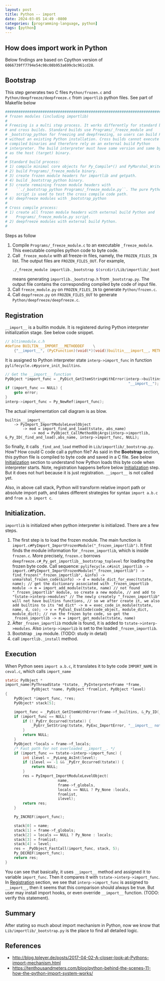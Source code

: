 ```yaml
---
layout: post
title: Python -- import
date: 2024-03-05 14:49 -0800
categories: [programming-language, python]
tags: [python]
---
```


## How does import work in Python

Below findings are based on Cpython version of
`6066739ff7794e54c98c08b953a699cbc961cd28`.

## Bootstrap

This step generates two C files `Python/frozen.c` and
`Python/deepfreeze/deepfreeze.c` from `importlib` python files. See part of
Makefile below

```Makefile
############################################################################
# frozen modules (including importlib)
#
# Freezing is a multi step process. It works differently for standard builds
# and cross builds. Standard builds use Programs/_freeze_module and
# _bootstrap_python for freezing and deepfreezing, so users can build Python
# without an existing Python installation. Cross builds cannot execute
# compiled binaries and therefore rely on an external build Python
# interpreter. The build interpreter must have same version and same bytecode
# as the host (target) binary.
#
# Standard build process:
# 1) compile minimal core objects for Py_Compile*() and PyMarshal_Write*().
# 2) build Programs/_freeze_module binary.
# 3) create frozen module headers for importlib and getpath.
# 4) build _bootstrap_python binary.
# 5) create remaining frozen module headers with
#    ``./_bootstrap_python Programs/_freeze_module.py``. The pure Python
#    script is used to test the cross compile code path.
# 6) deepfreeze modules with _bootstrap_python
#
# Cross compile process:
# 1) create all frozen module headers with external build Python and
#    Programs/_freeze_module.py script.
# 2) deepfreeze modules with external build Python.
#
```

Steps as follow

1. Compile `Programs/_freeze_module.c` to an executable `_freeze_module`. This
   executable compiles python code to byte code.
2. Call `_freeze_module` with all freeze-in files, namely, the
   `FROZEN_FILES_IN` list. The output files are `FROZEN_FILES_OUT`. For
   example,
   ```bash
   ./_freeze_module importlib._bootstrap $(srcdir)/Lib/importlib/_bootstrap.py Python/frozen_modules/importlib._bootstrap.h
   ```
   means generating `importlib._bootstrap.h` from `_bootstrap.py`. The output
   file contains the corresponding compiled byte code of input file.
3. Call `freeze_module.py` on `FROZEN_FILES_IN` to generate `Python/frozen.c`.
4. Call `deppfreeze.py` on `FROZEN_FILES_OUT` to generate
   `Python/deepfreeze/deepfreeze.c`.

## Registration

`__import__` is a builtin module. It is registered during Python interpreter
initialization stage. See below code snippet.

```C
// bltinmodule.c.h
#define BUILTIN___IMPORT___METHODDEF    \
    {"__import__", (PyCFunction)(void(*)(void))builtin___import__, METH_FASTCALL|METH_KEYWORDS, builtin___import____doc__},

```

It is assigned to Python interpreter state `interp->import_func` in function
`pylifecycle.c#pycore_init_builtins`.

```C
// Get the __import__ function
PyObject *import_func = _PyDict_GetItemStringWithError(interp->builtins,
                                                        "__import__");
if (import_func == NULL) {
    goto error;
}
interp->import_func = Py_NewRef(import_func);
```

The actual implementation call diagram is as blow.

```
builtin___import__
    -> PyImport_ImportModuleLevelObject
        -> mod = import_find_and_load(tstate, abs_name)
            -> mod = PyObject_CallMethodObjArgs(interp->importlib, &_Py_ID(_find_and_load),abs_name, interp->import_func, NULL);
```

So finally, it calls `_find_and_load` method in `Lib/importlib/_bootstrap.py`.
How? How could C code call a python file? As said in the **Bootstrap** section,
this python file is compiled to byte code and saved in a C file. See below
[Initialization](#initialization) section to understand how Python loads this
byte code when interpreter starts. Note, registration happens before below
[Initialization](#initialization) step. But it does not hurt because it is just
registration. `__import__` is not called yet.

Also, in above call stack, Python will transform relative import path or
absolute import path, and takes different strategies for syntax `import a.b.c`
and `from a.b import c`.

## Initialization.

`importlib` is initialized when python interpreter is initialized. There are a
few steps.

1. The first step is to load the frozen module. The main function is
   `import.c#PyImport_ImportFrozenModule("_frozen_importlib")`. It first finds
   the module information for `_frozen_importlib`, which is inside `frozen.c`.
   More precisely, `frozen.c` borrows
   `deepfreeze.c#_Py_get_importlib__bootstrap_toplevel` for loading the frozen
   byte code. Call sequence:
   `pylifecycle.c#init_importlib -> import.c#PyImport_ImportFrozenModule("_frozen_importlib") -> find_frozen("_frozen_importlib", &info) -> unmarshal_frozen_code(&info) -> d = module_dict_for_exec(tstate, name); // get the dictionary associated with _frozen_importlib module -> m = import_add_module(tstate, name) // not found "_frozen_importlib" module, so create a new module, // and add to "tstate->interp->modules" // The newly creately "_frozen_importlib" will not have builtins functions, // so we after create it, we also add builtins to its "md_dict" -> m = exec_code_in_module(tstate, name, d, co); -> v = PyEval_EvalCode(code_object, module_dict, module_dict); // run the frozen byte code, so get the _frozen_importlib -> m = import_get_module(tstate, name)`
2. After `_frozen_importlib` module is found, it is added to
   `tstate->interp->modules`. Also `interp->imporlib` is set to the loaded
   `_frozen_importlib`.
3. Bootstrap `_imp` module. (TODO: study in detail)
4. call `importlib._install` method.

## Execution

When Python sees `import a.b.c`, it translates it to byte code `IMPORT_NAME` in
`ceval.c`, which calls `import_name`

```C
static PyObject *
import_name(PyThreadState *tstate, _PyInterpreterFrame *frame,
            PyObject *name, PyObject *fromlist, PyObject *level)
{
    PyObject *import_func, *res;
    PyObject* stack[5];

    import_func = _PyDict_GetItemWithError(frame->f_builtins, &_Py_ID(__import__));
    if (import_func == NULL) {
        if (!_PyErr_Occurred(tstate)) {
            _PyErr_SetString(tstate, PyExc_ImportError, "__import__ not found");
        }
        return NULL;
    }
    PyObject *locals = frame->f_locals;
    /* Fast path for not overloaded __import__. */
    if (import_func == tstate->interp->import_func) {
        int ilevel = _PyLong_AsInt(level);
        if (ilevel == -1 && _PyErr_Occurred(tstate)) {
            return NULL;
        }
        res = PyImport_ImportModuleLevelObject(
                        name,
                        frame->f_globals,
                        locals == NULL ? Py_None :locals,
                        fromlist,
                        ilevel);
        return res;
    }

    Py_INCREF(import_func);

    stack[0] = name;
    stack[1] = frame->f_globals;
    stack[2] = locals == NULL ? Py_None : locals;
    stack[3] = fromlist;
    stack[4] = level;
    res = _PyObject_FastCall(import_func, stack, 5);
    Py_DECREF(import_func);
    return res;
}
```

You can see that basically, it uses `__import__` method and assigned it to
variable `import_func`. Then it compares it with `tstate->interp->import_func`.
In [Registration](#registration) section, we see that `interp->import_func` is
assigned to `__import__`, then it seems that this comparison should always be
true. But user may install import hooks, or even override `__import__`
function. (TODO: verify this statement).

## Summary

After stating so much about import mechanism in Python, now we know that
`Lib/importlib/_bootstrap.py` is the place to find all detailed logic.

## References

- http://blog.tpleyer.de/posts/2017-04-02-A-closer-look-at-Pythons-import-mechanism.html
- https://tenthousandmeters.com/blog/python-behind-the-scenes-11-how-the-python-import-system-works/
